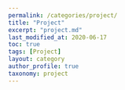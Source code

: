 ```yaml
---
permalink: /categories/project/
title: "Project"
excerpt: "project.md"
last_modified_at: 2020-06-17
toc: true
tags: [Project]
layout: category
author_profile: true
taxonomy: project
---
```

